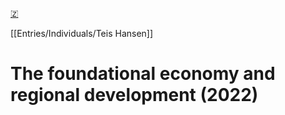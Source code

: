 [🇿](zotero://select/library/items/CZVNMRNC)

[[Entries/Individuals/Teis Hansen]] 
# The foundational economy and regional development (2022)

